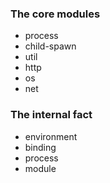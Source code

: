 ### The core modules

- process
- child-spawn
- util
- http
- os
- net


### The internal fact

- environment
- binding
- process
- module
